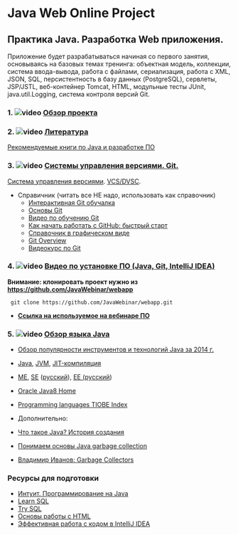 Java Web Online Project 
===============================
## Практика Java. Разработка Web приложения.
Приложение будет разрабатываться начиная со первого занятия, основываясь на базовых темах тренинга: объектная модель, коллекции, система ввода-вывода, работа с файлами, сериализация, работа с XML, JSON, SQL, персистентность в базу данных (PostgreSQL), сервлеты, JSP/JSTL, веб-контейнер Tomcat, HTML, модульные тесты JUnit, java.util.Logging, система контроля версий Git.

### 1. ![video](https://cloud.githubusercontent.com/assets/13649199/13672715/06dbc6ce-e6e7-11e5-81a9-04fbddb9e488.png) <a href="https://drive.google.com/open?id=0B9Ye2auQ_NsFUFI0dGh4QjA5U0k" target="_blank">Обзор проекта</a>

### 2. ![video](https://cloud.githubusercontent.com/assets/13649199/13672715/06dbc6ce-e6e7-11e5-81a9-04fbddb9e488.png) <a href="https://drive.google.com/open?id=0B9Ye2auQ_NsFQ3FLZFFyTXhPUUk" target="_blank">Литература</a>

<a href="http://javawebinar.ru/books.html">Рекомендуемые книги по Java и разработке ПО</a>

### 3. ![video](https://cloud.githubusercontent.com/assets/13649199/13672715/06dbc6ce-e6e7-11e5-81a9-04fbddb9e488.png) <a href="https://www.youtube.com/watch?v=zhPH8Vnidw8">Системы управления версиями. Git.</a>

<a href="http://ru.wikipedia.org/wiki/Система_управления_версиями">Система управления версиями</a>. <a
                    href="http://ru.wikipedia.org/wiki/%D0%A1%D0%B8%D1%81%D1%82%D0%B5%D0%BC%D0%B0_%D1%83%D0%BF%D1%80%D0%B0%D0%B2%D0%BB%D0%B5%D0%BD%D0%B8%D1%8F_%D0%B2%D0%B5%D1%80%D1%81%D0%B8%D1%8F%D0%BC%D0%B8#.D0.A0.D0.B0.D1.81.D0.BF.D1.80.D0.B5.D0.B4.D0.B5.D0.BB.D1.91.D0.BD.D0.BD.D1.8B.D0.B5_.D1.81.D0.B8.D1.81.D1.82.D0.B5.D0.BC.D1.8B_.D1.83.D0.BF.D1.80.D0.B0.D0.B2.D0.BB.D0.B5.D0.BD.D0.B8.D1.8F_.D0.B2.D0.B5.D1.80.D1.81.D0.B8.D1.8F.D0.BC.D0.B8">VCS/DVSC</a>.

- Справичник (читать все НЕ надо, использовать как справочник)
  -  <a href="https://try.github.io/levels/1/challenges/1">Интерактивная Git обучалка</a>
  -  <a href="http://githowto.com/ru">Основы Git</a>
  -  <a href="https://www.youtube.com/playlist?list=PLIU76b8Cjem5B3sufBJ_KFTpKkMEvaTQR">Видео по обучению Git</a>
  -  <a href="http://habrahabr.ru/post/125799/">Как начать работать с GitHub: быстрый старт</a>
  -  <a href="http://ndpsoftware.com/git-cheatsheet.html">Справочник в графическом виде</a>
  -  <a href="https://blog.interlinked.org/tutorials/git.html">Git Overview</a>
  -  <a href="http://geekbrains.ru/gitstart">Видеокурс по Git</a>

### 4. ![video](https://cloud.githubusercontent.com/assets/13649199/13672715/06dbc6ce-e6e7-11e5-81a9-04fbddb9e488.png) <a href="http://www.youtube.com/watch?v=stYj2RhjvQ8" target="_blank">Видео по установке ПО (Java, Git, IntelliJ IDEA)</a>

**Внимание: клонировать проект нужно из https://github.com/JavaWebinar/webapp**

     git clone https://github.com/JavaWebinar/webapp.git
     
- **<a href="http://javawebinar.ru/#/soft">Ссылка на используемое на вебинаре ПО</a>**

### 5. ![video](https://cloud.githubusercontent.com/assets/13649199/13672715/06dbc6ce-e6e7-11e5-81a9-04fbddb9e488.png) <a href="https://drive.google.com/open?id=0B9Ye2auQ_NsFeGtUTDNUdVZaQ3M" target="_blank">Обзор языка Java</a>

- <a href="http://zeroturnaround.com/rebellabs/java-tools-and-technologies-landscape-for-2014/">Обзор популярности инструментов и технологий Java за 2014 г.</a>
- <a href="http://ru.wikipedia.org/wiki/Java">Java</a>, <a href="http://ru.wikipedia.org/wiki/Виртуальная_машина_Java">JVM</a>, <a href="http://ru.wikipedia.org/wiki/JIT">JIT-компиляция</a>
- <a href="http://ru.wikipedia.org/wiki/Java_Platform,_Micro_Edition">ME</a>, <a href="http://en.wikipedia.org/wiki/Java_Platform,_Standard_Edition">SE</a> (<a href="http://ru.wikipedia.org/wiki/Java_Platform,_Standard_Edition">русский</a>), <a href="http://en.wikipedia.org/wiki/Java_Platform,_Enterprise_Edition">EE (<a href="http://ru.wikipedia.org/wiki/Java_Platform,_Enterprise_Edition">русский</a>)</a>
- <a href="http://docs.oracle.com/javase/8/docs/index.html">Oracle Java8 Home</a>
- <a href="http://www.tiobe.com/index.php/content/paperinfo/tpci/index.html">Programming languages TIOBE Index</a>

-  Дополнительно:
  - <a href="http://www.intuit.ru/studies/courses/16/16/lecture/27105">Что такое Java? История создания</a>
  - <a href="http://ggenikus.github.io/blog/2014/05/04/gc/">Понимаем основы Java garbage collection</a>
  - <a href="http://www.youtube.com/watch?v=iGRfyhE02lA&list=PLjvY25uoBsUp_V9PnDap_R8g-9vY5hSWF">Владимир Иванов: Garbage Collectors</a>

### Ресурсы для подготовки
-  <a href="http://www.intuit.ru/studies/courses/16/16/info">Интуит. Программирование на Java</a>
-  <a href="https://www.codecademy.com/learn/learn-sql">Learn SQL</a>
-  <a href="http://campus.codeschool.com/courses/try-sql/contents">Try SQL</a>
-  <a href="http://www.intuit.ru/studies/courses/1102/134/info">Основы работы с HTML</a>
-  <a href="http://jeeconf.com/materials/intellij-idea/">Эффективная работа с кодом в IntelliJ IDEA</a>
